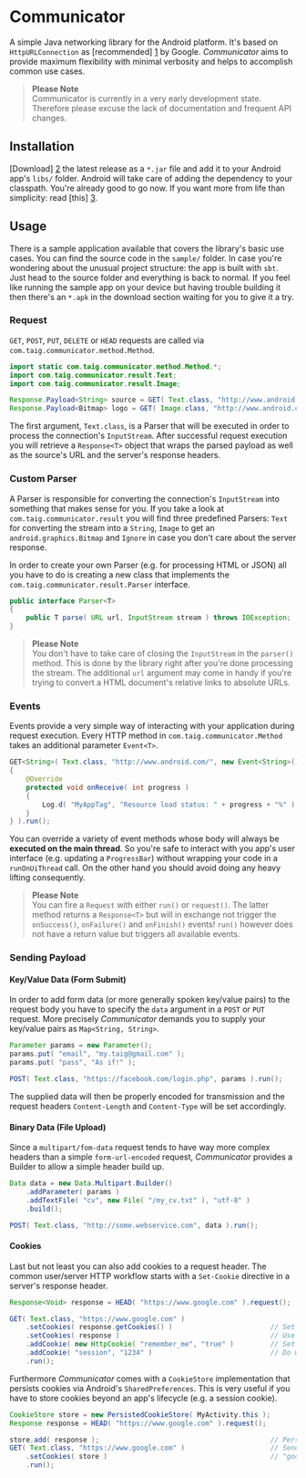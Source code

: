 # Communicator

A simple Java networking library for the Android platform. It's based on `HttpURLConnection` as [recommended] [1] by
Google. *Communicator* aims to provide maximum flexibility with minimal verbosity and helps to accomplish common use
cases.

> **Please Note**  
> Communicator is currently in a very early development state. Therefore please excuse the lack of documentation and
> frequent API changes.

## Installation

[Download] [2] the latest release as a `*.jar` file and add it to your Android app's `libs/` folder. Android will
take care of adding the dependency to your classpath. You're already good to go now. If you want more from life than
simplicity: read [this] [3].

## Usage

There is a sample application available that covers the library's basic use cases. You can find the source code in the
`sample/` folder. In case you're wondering about the unusual project structure: the app is built with `sbt`. Just head
to the source folder and everything is back to normal. If you feel like running the sample app on your device but having
trouble building it then there's an `*.apk` in the download section waiting for you to give it a try.

### Request

`GET`, `POST`, `PUT`, `DELETE` or `HEAD` requests are called via `com.taig.communicator.method.Method`.

````java
import static com.taig.communicator.method.Method.*;
import com.taig.communicator.result.Text;
import com.taig.communicator.result.Image;

Response.Payload<String> source = GET( Text.class, "http://www.android.com/" ).followRedirects( true ).request();
Response.Payload<Bitmap> logo = GET( Image.class, "http://www.android.com/images/logo.png" ).request();
````

The first argument, `Text.class`, is a Parser that will be executed in order to process the connection's `InputStream`.
After successful request execution you will retrieve a `Response<T>` object that wraps the parsed payload as well as
the source's URL and the server's response headers.

### Custom Parser

A Parser is responsible for converting the connection's `InputStream` into something that makes sense for you.
If you take a look at `com.taig.communicator.result` you will find three predefined Parsers: `Text` for converting the
stream into a `String`, `Image` to get an `android.graphics.Bitmap` and `Ignore` in case you don't care about the server
response.

In order to create your own Parser (e.g. for processing HTML or JSON) all you have to do is creating a new class that
implements the `com.taig.communicator.result.Parser` interface.

````java
public interface Parser<T>
{
	public T parse( URL url, InputStream stream ) throws IOException;
}
````

> **Please Note**  
> You don't have to take care of closing the `InputStream` in the `parser()` method. This is done by the library right
> after you're done processing the stream. The additional `url` argument may come in handy if you're trying to convert
> a HTML document's relative links to absolute URLs.

### Events

Events provide a very simple way of interacting with your application during request execution. Every HTTP method in
`com.taig.communicator.Method` takes an additional parameter `Event<T>`.

````java
GET<String>( Text.class, "http://www.android.com/", new Event<String>()
{
	@Override
	protected void onReceive( int progress )
	{
		Log.d( "MyAppTag", "Resource load status: " + progress + "%" );
	}
} ).run();
````

You can override a variety of event methods whose body will always be **executed on the main thread**. So you're safe
to interact with you app's user interface (e.g. updating a `ProgressBar`) without wrapping your code in a
`runOnUiThread` call. On the other hand you should avoid doing any heavy lifting consequently.

> **Please Note**  
> You can fire a `Request` with either `run()` or `request()`. The latter method returns a `Response<T>` but will in
> exchange not trigger the `onSuccess()`, `onFailure()` and `onFinish()` events! `run()` however does not have a return
> value but triggers all available events.

### Sending Payload

#### Key/Value Data (Form Submit)

In order to add form data (or more generally spoken key/value pairs) to the request body you have to specify the `data`
argument in a `POST` or `PUT` request. More precisely *Communicator* demands you to supply your key/value pairs as
`Map<String, String>`.

````java
Parameter params = new Parameter();
params.put( "email", "my.taig@gmail.com" );
params.put( "pass", "As if!" );

POST( Text.class, "https://facebook.com/login.php", params ).run();
````

The supplied data will then be properly encoded for transmission and the request headers `Content-Length` and
`Content-Type` will be set accordingly.

#### Binary Data (File Upload)

Since a `multipart/fom-data` request tends to have way more complex headers than a simple `form-url-encoded` request,
*Communicator* provides a Builder to allow a simple header build up.

````java
Data data = new Data.Multipart.Builder()
	.addParameter( params )
	.addTextFile( "cv", new File( "/my_cv.txt" ), "utf-8" )
	.build();

POST( Text.class, "http://some.webservice.com", data ).run();
````

#### Cookies

Last but not least you can also add cookies to a request header. The common user/server HTTP workflow starts with a
`Set-Cookie` directive in a server's response header.

````java
Response<Void> response = HEAD( "https://www.google.com" ).request();

GET( Text.class, "https://www.google.com" )
    .setCookies( response.getCookies() )                        // Set a List of HttpCookies.
    .setCookies( response )                                     // Use cookies from another response.
    .addCookie( new HttpCookie( "remember_me", "true" )         // Set single cookies.
    .addCookie( "session", "1234" )                             // Do whatever the fuck you want.
    .run();
````

Furthermore *Communicator* comes with a `CookieStore` implementation that persists cookies via Android's
`SharedPreferences`. This is very useful if you have to store cookies beyond an app's lifecycle (e.g. a session cookie).

````java
CookieStore store = new PersistedCookieStore( MyActivity.this );
Response response = HEAD( "https://www.google.com" ).request();

store.add( response );                                          // Persist retrieved cookies.
GET( Text.class, "https://www.google.com" )                     // Send persisted cookies that are associated with
    .setCookies( store )                                        // "google.com" along with the request.
    .run();
````

[1]: http://android-developers.blogspot.de/2011/09/androids-http-clients.html
[2]: https://github.com/Taig/Communicator/releases
[3]: http://tools.android.com/recent/dealingwithdependenciesinandroidprojects
